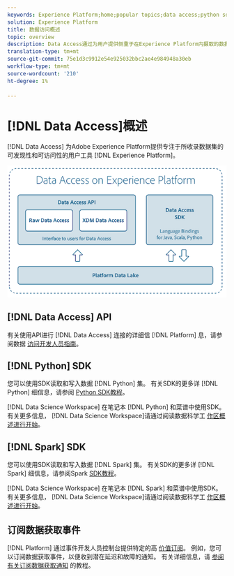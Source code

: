 ```yaml
---
keywords: Experience Platform;home;popular topics;data access;python sdk;spark sdk;data access api
solution: Experience Platform
title: 数据访问概述
topic: overview
description: Data Access通过为用户提供侧重于在Experience Platform内摄取的数据集的可发现性和可访问性的工具来支持Adobe Experience Platform。
translation-type: tm+mt
source-git-commit: 75e1d3c9912e54e925032bbc2ae4e984948a30eb
workflow-type: tm+mt
source-wordcount: '210'
ht-degree: 1%

---
```



# [!DNL Data Access]概述

[!DNL Data Access] 为Adobe Experience Platform提供专注于所收录数据集的可发现性和可访问性的用户工具 [!DNL Experience Platform]。

![Experience Platform时的数据访问](images/Data_Access_Experience_Platform.png)

## [!DNL Data Access] API

有关使用API进行 [!DNL Data Access] 连接的详细信 [!DNL Platform] 息，请参阅数据 [访问开发人员指南](api.md)。

## [!DNL Python] SDK

您可以使用SDK读取和写入数据 [!DNL Python] 集。 有关SDK的更多详 [!DNL Python] 细信息，请参阅 [Python SDK教程](./tutorials/python-sdk.md)。

[!DNL Data Science Workspace] 在笔记本 [!DNL Python] 和菜谱中使用SDK。 有关更多信息， [!DNL Data Science Workspace]请通过阅读数据科学工 [作区概述进行开始](../data-science-workspace/home.md)。

## [!DNL Spark] SDK

您可以使用SDK读取和写入数据 [!DNL Spark] 集。 有关SDK的更多详 [!DNL Spark] 细信息，请参阅Spark [SDK教程](./tutorials/spark-sdk.md)。

[!DNL Data Science Workspace] 在笔记本 [!DNL Spark] 和菜谱中使用SDK。 有关更多信息， [!DNL Data Science Workspace]请通过阅读数据科学工 [作区概述进行开始](../data-science-workspace/home.md)。

## 订阅数据获取事件

[!DNL Platform] 通过事件开发人员控制台提供特定的高 [价值订阅](https://www.adobe.com/go/devs_console_ui)。 例如，您可以订阅数据获取事件，以便收到潜在延迟和故障的通知。 有关详细信息，请 [参阅有关订阅数据获取通知](../ingestion/quality/subscribe-events.md) 的教程。